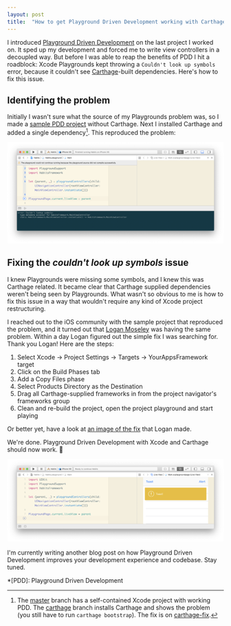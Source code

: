 ```yaml
---
layout: post
title:  "How to get Playground Driven Development working with Carthage"
---
```


I introduced [Playground Driven Development](https://www.pointfree.co/episodes/ep21-playground-driven-development) on the last project I worked on. It sped up my development and forced me to write view controllers in a decoupled way. But before I was able to reap the benefits of PDD I hit a roadblock: Xcode Playgrounds kept throwing a `Couldn't look up symbols` error, because it couldn't see [Carthage](https://www.github.com/Carthage/Carthage)-built dependencies. Here's how to fix this issue.

## Identifying the problem

Initially I wasn't sure what the source of my Playgrounds problem was, so I made a [sample PDD project](https://github.com/ksm/Habits) without Carthage. Next I installed Carthage and added a single dependency[^1]. This reproduced the problem:

![Screenshot of Xcode Playgrounds with the couldn't lookup symbols error](/assets/2019-02-09-playground-driven-development-and-carthage-001.png)

## Fixing the *couldn't look up symbols* issue

I knew Playgrounds were missing some symbols, and I knew this was Carthage related. It became clear that Carthage supplied dependencies weren't being seen by Playgrounds. What wasn't so obvious to me is how to fix this issue in a way that wouldn't require any kind of Xcode project restructuring.

I reached out to the iOS community with the sample project that reproduced the problem, and it turned out that [Logan Moseley](https://github.com/loganmoseley) was having the same problem. Within a day Logan figured out the simple fix I was searching for. Thank you Logan! Here are the steps:

1. Select Xcode → Project Settings → Targets → YourAppsFramework target
2. Click on the Build Phases tab
3. Add a Copy Files phase
4. Select Products Directory as the Destination
5. Drag all Carthage-supplied frameworks in from the project navigator's frameworks group
6. Clean and re-build the project, open the project playground and start playing

Or better yet, have a look at [an image of the fix](/assets/2019-02-09-playground-driven-development-and-carthage-logan-fix.png) that Logan made.

We're done. Playground Driven Development with Xcode and Carthage should now work. 💫

![Screenshot of Xcode Playgrounds working with Carthage after applying the fix](/assets/2019-02-09-playground-driven-development-and-carthage-002.png)

I'm currently writing another blog post on how Playground Driven Development improves your development experience and codebase. Stay tuned.

[^1]: The [master](https://github.com/ksm/Habits/tree/master) branch has a self-contained Xcode project with working PDD. The [carthage](https://github.com/ksm/Habits/tree/carthage) branch installs Carthage and shows the problem (you still have to run `carthage bootstrap`). The fix is on [carthage-fix](https://github.com/ksm/Habits/tree/carthage-fix).

*[PDD]: Playground Driven Development
